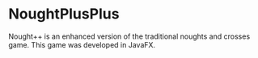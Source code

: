 # NoughtPlusPlus
Nought++ is an enhanced version of the traditional noughts and crosses game. This game was developed in JavaFX.
